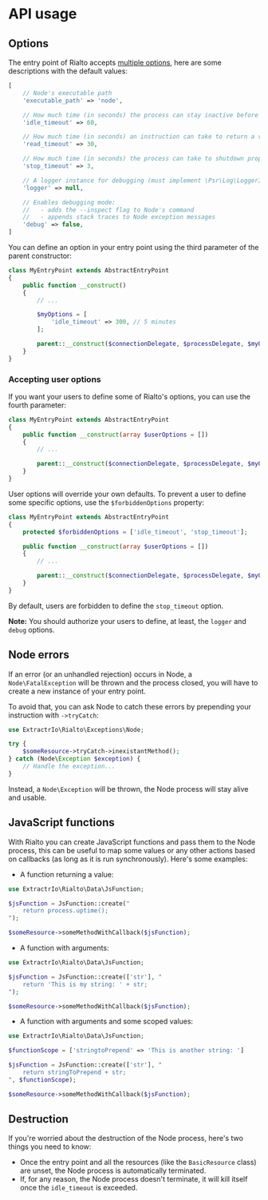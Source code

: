 # API usage

## Options

The entry point of Rialto accepts [multiple options](https://github.com/extractr-io/rialto/blob/2a2dbc7b431fb11a95945ed57caa1b88f7f2c76b/src/Process.php#L40-L60), here are some descriptions with the default values:

```php
[
    // Node's executable path
    'executable_path' => 'node',

    // How much time (in seconds) the process can stay inactive before being killed
    'idle_timeout' => 60,

    // How much time (in seconds) an instruction can take to return a value
    'read_timeout' => 30,

    // How much time (in seconds) the process can take to shutdown properly before being killed
    'stop_timeout' => 3,

    // A logger instance for debugging (must implement \Psr\Log\LoggerInterface)
    'logger' => null,

    // Enables debugging mode:
    //   - adds the --inspect flag to Node's command
    //   - appends stack traces to Node exception messages
    'debug' => false,
]
```

You can define an option in your entry point using the third parameter of the parent constructor:

```php
class MyEntryPoint extends AbstractEntryPoint
{
    public function __construct()
    {
        // ...

        $myOptions = [
            'idle_timeout' => 300, // 5 minutes
        ];

        parent::__construct($connectionDelegate, $processDelegate, $myOptions);
    }
}
```

### Accepting user options

If you want your users to define some of Rialto's options, you can use the fourth parameter:

```php
class MyEntryPoint extends AbstractEntryPoint
{
    public function __construct(array $userOptions = [])
    {
        // ...

        parent::__construct($connectionDelegate, $processDelegate, $myOptions, $userOptions);
    }
}
```

User options will override your own defaults. To prevent a user to define some specific options, use the `$forbiddenOptions` property:

```php
class MyEntryPoint extends AbstractEntryPoint
{
    protected $forbiddenOptions = ['idle_timeout', 'stop_timeout'];

    public function __construct(array $userOptions = [])
    {
        // ...

        parent::__construct($connectionDelegate, $processDelegate, $myOptions, $userOptions);
    }
}
```

By default, users are forbidden to define the `stop_timeout` option.

**Note:** You should authorize your users to define, at least, the `logger` and `debug` options.

## Node errors

If an error (or an unhandled rejection) occurs in Node, a `Node\FatalException` will be thrown and the process closed, you will have to create a new instance of your entry point.

To avoid that, you can ask Node to catch these errors by prepending your instruction with `->tryCatch`:

```php
use ExtractrIo\Rialto\Exceptions\Node;

try {
    $someResource->tryCatch->inexistantMethod();
} catch (Node\Exception $exception) {
    // Handle the exception...
}
```

Instead, a `Node\Exception` will be thrown, the Node process will stay alive and usable.

## JavaScript functions

With Rialto you can create JavaScript functions and pass them to the Node process, this can be useful to map some values or any other actions based on callbacks (as long as it is run synchronously). Here's some examples:

- A function returning a value:

```php
use ExtractrIo\Rialto\Data\JsFunction;

$jsFunction = JsFunction::create("
    return process.uptime();
");

$someResource->someMethodWithCallback($jsFunction);
```

- A function with arguments:

```php
use ExtractrIo\Rialto\Data\JsFunction;

$jsFunction = JsFunction::create(['str'], "
    return 'This is my string: ' + str;
");

$someResource->someMethodWithCallback($jsFunction);
```

- A function with arguments and some scoped values:

```php
use ExtractrIo\Rialto\Data\JsFunction;

$functionScope = ['stringtoPrepend' => 'This is another string: ']

$jsFunction = JsFunction::create(['str'], "
    return stringToPrepend + str;
", $functionScope);

$someResource->someMethodWithCallback($jsFunction);
```

## Destruction

If you're worried about the destruction of the Node process, here's two things you need to know:

- Once the entry point and all the resources (like the `BasicResource` class) are unset, the Node process is automatically terminated.
- If, for any reason, the Node process doesn't terminate, it will kill itself once the `idle_timeout` is exceeded.
